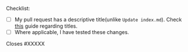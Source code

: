 Checklist:

<!-- Please follow this checklist and put an x in each of the boxes, like this: [x]. It will help the moderators review your PR. -->

- [ ] My pull request has a descriptive title(unlike `Update index.md`). Check [this](https://www.conventionalcommits.org/en/v1.0.0/) guide regarding titles.
- [ ] Where applicable, I have tested these changes.

<!--If your pull request closes a GitHub issue, replace the XXXXX below with the issue number.-->

Closes #XXXXX

<!-- You can add additional description of changes below this line -->
